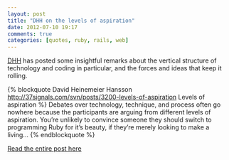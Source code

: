 ```yaml
---
layout: post
title: "DHH on the levels of aspiration"
date: 2012-07-10 19:17
comments: true
categories: [quotes, ruby, rails, web]
---
```


[DHH](http://david.heinemeierhansson.com/) has posted some insightful remarks about the vertical structure
of technology and coding in particular, and the forces and ideas that keep it rolling.

{% blockquote David Heinemeier Hansson http://37signals.com/svn/posts/3200-levels-of-aspiration Levels of aspiration %}
Debates over technology, technique, and process often go nowhere because the participants are arguing from different levels of aspiration. You’re unlikely to convince someone they should switch to programming Ruby for it’s beauty, if they’re merely looking to make a living...
{% endblockquote %}

[Read the entire post here](http://37signals.com/svn/posts/3200-levels-of-aspiration)
